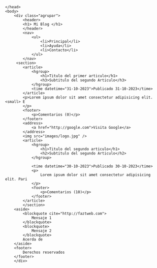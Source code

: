 <!DOCTYPE html>
<html lang = "es">
    <head>
        <meta charset="utf-8" />
        <title>
            Primera pagina web 
        </title>
        <meta name="description" content="Esta es mi primera Pagina Web" />
        <meta name=""author" content="Verf" />
        <meta name="keywords" content="Mi primer titulo,mi primera pagina, pagina
       <link rel="stylesheet" href="estilos.css";>
   
    </head>
    <body>
        <div class="agrupar">
            <header>
            <h1> Mi Blog </h1>
            </header>
            <nav>
                <ul>    
                    <li>Principal</li>
                    <li>Ayuda</li>
                    <li>Contacto</li>
                </ul>
            </nav>
         <section>  
            <article>   
                <hgroup>    
                    <h1>Titulo del primer articulo</h1>
                    <h3>Subtitulo del segundo Articulo</h3>
                </hgroup>
                <time datetime="31-10-2023">Publicado 31-10-2023</time>
            </article>
            <p>Lorem ipsum dolor sit amet consectetur adipisicing elit. <small> E
            </p>
            <footer>
                <p>Comentarios (0)</p>
            </footer>
            <address>
                <a href="http://google.com">Visita Google</a>
            </address>
            <img src="images/logo.jpg" />
            <article>   
                <hgroup>
                    <h1>Titulo del segundo articulo</h1>
                    <h2>Subtitulo del segundo Articulo</h2>
                </hgroup>
               
                <time datetime="30-10-2023">Publicado 30-10-2023</time>
                <p> 
                    Lorem ipsum dolor sit amet consectetur adipisicing elit. Pari
                </p>
                <footer>
                    <p>Comentarios (10)</p>
                </footer>
            </article>
            </section>
        <aside> 
            <blockquote cite="http://faztweb.com">
                Mensaje 1
            </blockquote>
            <blockquote>
                Mensaje 2
            </blockquote>
            Acerda de
        </aside>
        <footer>    
            Derechos reservados
        </footer>
        </div>
